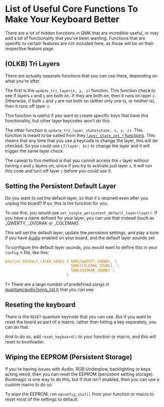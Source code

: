 # List of Useful Core Functions To Make Your Keyboard Better

There are a lot of hidden functions in QMK that are incredible useful, or may add a bit of functionality that you've been wanting.  Functions that are specific to certain features are not included here, as those will be on their respective feature page. 

## (OLKB) Tri Layers

There are actually separate functions that you can use there, depending on what you're after. 

The first is the `update_tri_layer(x, y, z)` function.   This function check to see if layers `x` and `y` are both on. If they are both on, then it runs on layer `z`.  Otherwise, if both `x` and `y` are not both on (either only one is, or neither is), then it runs off layer `z`. 

This function is useful if you want to create specific keys that have this functionality, but other layer keycodes won't do this. 

The other function is `update_tri_layer_state(state, x, y, z)`.  This function is meant to be called from they [`layer_state_set_*` functions](custom_quantum_functions.md#layer-change-code).  This means that any time that you use a keycode to change the layer, this will be checked.  So you could use `LT(layer, kc)` to change the layer and it will trigger the same layer check. 

The caveat to this method is that you cannot access the `z` layer without having `x` and `y` layers on, since if you try to activate just layer `z`, it will run this code and turn off layer `z` before you could use it. 

## Setting the Persistent Default Layer

Do you want to set the default layer, so that it's retained even after you unplug the board?  If so, this is the function for you. 

To use this, you would use `set_single_persistent_default_layer(layer)`.  If you have a name defined for your layer, you can use that instead (such as _QWERTY, _DVORAK or _COLEMAK). 

This will set the default layer, update the persistent settings, and play a tune if you have [Audio](feature_audio.md) enabled on your board, and the default layer sounds set. 

To configure the default layer sounds, you would want to define this in your `config.h` file, like this: 

```c
#define DEFAULT_LAYER_SONGS { SONG(QWERTY_SOUND), \
                              SONG(COLEMAK_SOUND), \
                              SONG(DVORAK_SOUND) \
                            }
```


?> There are a large number of predefined songs in [quantum/audio/song_list.h](https://github.com/qmk/qmk_firmware/blob/master/quantum/audio/song_list.h) that you can use.

## Reseting the keyboard

There is the `RESET` quantum keycode that you can use. But if you want to reset the board as part of a macro, rather than hitting a key separately, you can do that. 

And to do so, add `reset_keyboard()` to your function or macro, and this will reset to bootloader.

## Wiping the EEPROM (Persistent Storage)

If you're having issues with Audio, RGB Underglow, backlighting or keys acting weird, then you can reset the EEPROM (persistent setting storage).  Bootmagic is one way to do this, but if that isn't enabled, then you can use a custom macro to do so. 

To wipe the EEPROM, run `eeconfig_init()` from your function or macro to reset most of the settings to default. 

